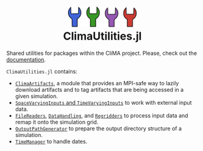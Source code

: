 <h1 align="center">
  <img src="logo.svg" width="180px"> <br>
ClimaUtilities.jl
</h1>

Shared utilities for packages within the CliMA project. Please, check out the
[documentation](https://clima.github.io/ClimaUtilities.jl/dev/).

`ClimaUtilities.jl` contains:
- [`ClimaArtifacts`](https://clima.github.io/ClimaUtilities.jl/dev/climaartifacts/),
  a module that provides an MPI-safe way to lazily download artifacts and to tag
  artifacts that are being accessed in a given simulation.
- [`SpaceVaryingInputs` and
  `TimeVaryingInputs`](https://clima.github.io/ClimaUtilities.jl/dev/inputs/) to
  work with external input data.
- [`FileReaders`](https://clima.github.io/ClimaUtilities.jl/dev/filereaders/),
  [`DataHandling`](https://clima.github.io/ClimaUtilities.jl/dev/datahandling/),
  and [`Regridders`](https://clima.github.io/ClimaUtilities.jl/dev/regridders/)
  to process input data and remap it onto the simulation grid.
- [`OutputPathGenerator`](https://clima.github.io/ClimaUtilities.jl/dev/outputpathgenerator/)
  to prepare the output directory structure of a simulation.
- [`TimeManager`](https://clima.github.io/ClimaUtilities.jl/dev/timemanager/) to
  handle dates.
